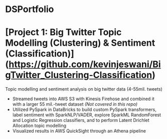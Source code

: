 # DSPortfolio

# [Project 1: Big Twitter Topic Modelling (Clustering) & Sentiment (Classification)] (https://github.com/kevinjeswani/BigTwitter_Clustering-Classification)
Topic modelling and sentiment analysis on big twitter data (4-55mil. tweets)
-	Streamed tweets into AWS S3 with Kinesis Firehose and combined it with a larger 55 mil.-tweet dataset *(Not covered in this repo)*
-	Utilized PySpark in DataBricks to build custom PySpark transformers, label sentiment with SparkNLP/VADER, explore SparkML RandomForest and Logistic Regression classifiers, and to perform Latent Drichlet Allocation topic modelling
-	Visualized results in AWS QuickSight through an Athena pipeline
